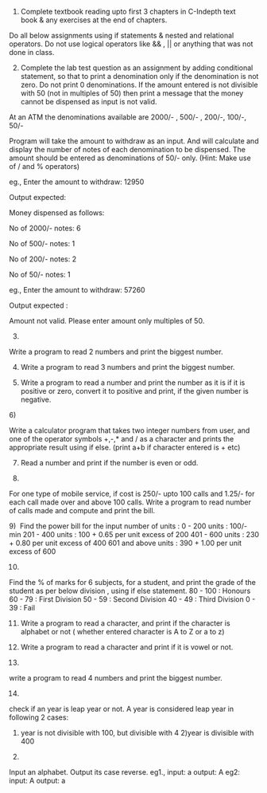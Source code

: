 1) Complete textbook reading upto first 3 chapters in C-Indepth text book & any exercises at the end of chapters.

Do all below assignments  using if statements & nested  and relational operators. Do not use logical operators like && , || or anything that was not done in class.

2) Complete the lab test question as an assignment by adding conditional statement, so that to print a denomination only if the denomination is not zero. Do not print 0 denominations.
If the amount entered is not divisible with 50 (not in multiples of 50) then print a message that the money cannot be dispensed as input is not valid.

At an ATM the denominations available are 2000/- , 500/- , 200/-, 100/-, 50/-

Program will take the amount to withdraw as an input. And will calculate and display the number of notes of each denomination to be dispensed. The amount should be entered as denominations of 50/- only. (Hint: Make use of / and % operators)


eg., Enter the amount to withdraw: 12950

Output expected:

Money dispensed as follows:

No of 2000/- notes: 6

No of 500/- notes: 1

No of 200/- notes: 2

No of 50/- notes: 1

eg., Enter the amount to withdraw: 57260

Output expected :

Amount not valid. Please enter amount only multiples of 50.

3)

Write a program to read 2 numbers and print the biggest number.


4) Write a program to read 3 numbers and print the biggest number.


5) Write a program to read a number and print the number as it is if it is positive or zero, convert it to positive and print, if the given number is negative.


6) 

Write a calculator program that takes two integer numbers from user, and one of the operator symbols +,-,* and / as a character and prints the appropriate result using if else.  (print a+b if character entered is + etc)


7) Read a number and print if the number is even or odd.


8)

For one type of mobile service, if cost is 250/- upto 100 calls and 1.25/- for each call made over and above 100 calls. Write a program to read number of calls made and compute and print the bill.


9) 
Find the power bill for the input number of units :
0 - 200 units : 100/- min
201 - 400 units : 100 + 0.65 per unit excess of 200
401 - 600 units : 230 + 0.80 per unit excess of 400
601 and above units : 390 + 1.00 per unit excess of 600


10)

Find the % of marks for 6 subjects, for a student, and print the grade of the student as per below division , using if else statement.
80 - 100        : Honours
60 - 79         : First Division
50 - 59         : Second Division
40 - 49         : Third Division
0 - 39          : Fail

11) Write a program to read a character, and print if the character is alphabet or not ( whether entered character is A to Z or a to z)

12) Write a program to read a character and print if it is vowel or not.

13)

write a program to read 4 numbers and print the biggest number.


14)

check if an year is leap year or not. A year is considered leap year in following 2 cases:
1) year is not divisible with 100, but divisible with 4
2)year is divisible with 400


15)
Input an alphabet. Output its case reverse.
eg1., input: a
output: A
eg2:
input: A
output: a



